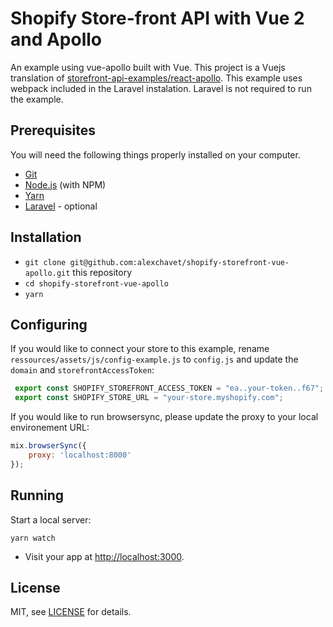 # Shopify Store-front API with Vue 2 and Apollo

An example using vue-apollo built with Vue. This project is a Vuejs translation of [storefront-api-examples/react-apollo](https://github.com/Shopify/storefront-api-examples/tree/master/react-apollo). This example uses webpack included in the Laravel instalation. Laravel is not required to run the example.

## Prerequisites

You will need the following things properly installed on your computer.

* [Git](https://git-scm.com/)
* [Node.js](https://nodejs.org/) (with NPM)
* [Yarn](https://yarnpkg.com/en/)
* [Laravel](https://Laravel.com/) - optional

## Installation

* `git clone git@github.com:alexchavet/shopify-storefront-vue-apollo.git` this repository
* `cd shopify-storefront-vue-apollo`
* `yarn`

## Configuring

If you would like to connect your store to this example, rename `ressources/assets/js/config-example.js` to `config.js` and update the `domain` and `storefrontAccessToken`:

```js
 export const SHOPIFY_STOREFRONT_ACCESS_TOKEN = "ea..your-token..f67";
 export const SHOPIFY_STORE_URL = "your-store.myshopify.com";
```
If you would like to run browsersync, please update the proxy to your local environement URL:
```js
mix.browserSync({
    proxy: 'localhost:8000'
});
```

## Running

Start a local server:

```
yarn watch
```

* Visit your app at [http://localhost:3000](http://localhost:3000).

## License

MIT, see [LICENSE](https://github.com/Shopify/storefront-api-examples/blob/master/LICENSE.txt) for details.

